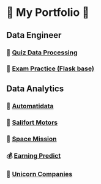 # 🌟 My Portfolio 🌟

## Data Engineer

### 🤖 [Quiz Data Processing](https://github.com/linhnde/quiz-data-processing)

### 🧐 [Exam Practice (Flask base)](https://github.com/linhnde/exam-practice-flask)

## Data Analytics

### 🚖 [Automatidata](https://github.com/linhnde/automatidata)

### 👔 [Salifort Motors](https://github.com/linhnde/salifort-motors)

### 🚀 [Space Mission](https://github.com/linhnde/space-mission)

### 💰 [Earning Predict](https://github.com/linhnde/earning-predict)

###  🦄 [Unicorn Companies](https://github.com/linhnde/unicorn-companies)
